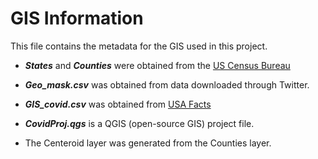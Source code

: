 # GIS Information

This file contains the metadata for the GIS used in this project.

- ___States___ and ___Counties___ were obtained from the [US Census Bureau](https://www.census.gov/geographies/mapping-files/time-series/geo/carto-boundary-file.html)

- ___Geo_mask.csv___ was obtained from data downloaded through Twitter.
- ___GIS_covid.csv___ was obtained from [USA Facts](https://usafacts.org/visualizations/coronavirus-covid-19-spread-map/)
- ___CovidProj.qgs___ is a QGIS (open-source GIS) project file.

- The Centeroid layer was generated from the Counties layer.